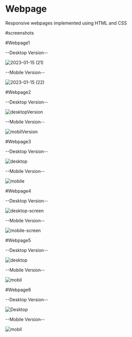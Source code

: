 # Webpage
 Responsive webpages implemented using HTML and CSS

#screenshots

#Webpage1

--Desktop Version--

![2023-01-15 (21)](https://user-images.githubusercontent.com/97961673/212781922-9380e3b9-efd0-4c5c-9d58-f8d230f55174.png)

--Mobile Version--

![2023-01-15 (22)](https://user-images.githubusercontent.com/97961673/212781980-0e29b2c8-ffd5-41a5-a185-146aa63e1fa0.png)

#Webpage2

--Desktop Version--

![desktopVersion](https://user-images.githubusercontent.com/97961673/212983056-99cac681-d744-4328-b84e-128f5dc476a3.jpg)

--Mobile Version--

![mobilVersion](https://user-images.githubusercontent.com/97961673/212983096-90590532-1bc0-4006-a9ef-8a819da74f3a.png)

#Webpage3

--Desktop Version--

![desktop](https://user-images.githubusercontent.com/97961673/212983803-8b87887d-ac0e-4873-aadf-975b45d62a5c.jpg)

--Mobile Version--

![mobile](https://user-images.githubusercontent.com/97961673/212983898-2747b97e-fadf-497f-8833-2a429b24b324.jpg)

#Webpage4

--Desktop Version--

![desktop-screen](https://user-images.githubusercontent.com/97961673/212984781-b9ca70b0-a50a-4dca-9b01-c1f561b15a44.jpg)

--Mobile Version--

![mobile-screen](https://user-images.githubusercontent.com/97961673/212984856-14321bfe-64c3-47be-87b5-011b83305ec0.png)

#Webpage5

--Desktop Version--

![desktop](https://user-images.githubusercontent.com/97961673/212985745-3e8acff6-132e-4496-aa4b-5ff2711b4f4d.jpg)

--Mobile Version--

![mobil](https://user-images.githubusercontent.com/97961673/212985995-b623de36-07fc-4eb6-a7e2-50016391cd66.jpg)

#Webpage6

--Desktop Version--

![Desktop](https://user-images.githubusercontent.com/97961673/212987253-170c359f-6cb0-4806-8c3d-3db34b4b8679.jpg)

--Mobile Version--

![mobil](https://user-images.githubusercontent.com/97961673/212987350-e12c3d99-399b-4037-bcfe-7186fe03adda.png)
